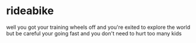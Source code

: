 # rideabike
well you got your training wheels off and you're exited to explore the world but be careful your going fast and you don't need to hurt too many kids
